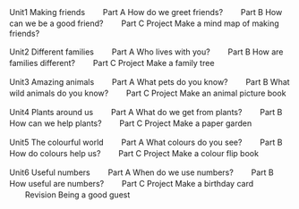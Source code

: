Unit1 Making friends
　　Part A How do we greet friends?
　　Part B How can we be a good friend?
　　Part C Project Make a mind map of making friends?

Unit2 Different families
　　Part A Who lives with you?
　　Part B How are families different?
　　Part C Project Make a family tree



Unit3 Amazing animals
　　Part A What pets do you know?
　　Part B What wild animals do you know?
　　Part C Project Make an animal picture book

Unit4 Plants around us
　　Part A What do we get from plants?
　　Part B How can we help plants?
　　Part C Project Make a paper garden


Unit5 The colourful world
　　Part A What colours do you see?
　　Part B How do colours help us?
　　Part C Project Make a colour flip book

Unit6 Useful numbers
　　Part A When do we use numbers?
　　Part B How useful are numbers?
　　Part C Project Make a birthday card
　　Revision Being a good guest